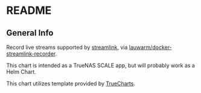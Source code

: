 # README

## General Info

Record live streams supported by [streamlink](https://github.com/streamlink/streamlink), via [lauwarm/docker-streamlink-recorder](https://github.com/lauwarm/docker-streamlink-recorder).

This chart is intended as a TrueNAS SCALE app, but will probably work as a Helm Chart. 

This chart utilizes template provided by [TrueCharts](https://github.com/truecharts).

